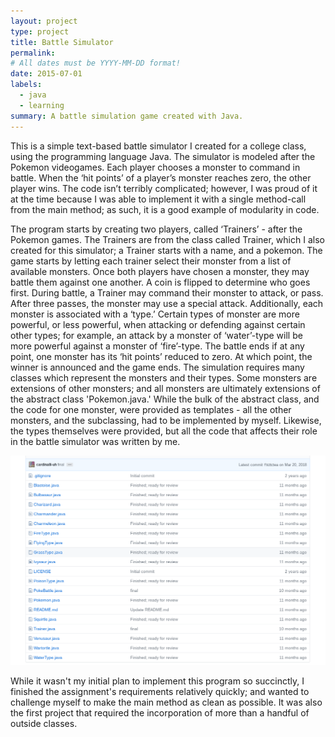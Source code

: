```yaml
---
layout: project
type: project
title: Battle Simulator
permalink:
# All dates must be YYYY-MM-DD format!
date: 2015-07-01
labels:
  - java
  - learning
summary: A battle simulation game created with Java.
---
```


This is a simple text-based battle simulator I created for a college class, using the programming language Java.  The simulator is modeled after the Pokemon videogames.  Each player chooses a monster to command in battle.  When the ‘hit points’ of a player’s monster reaches zero, the other player wins.  The code isn’t terribly complicated; however, I was proud of it at the time because I was able to implement it with a single method-call from the main method; as such, it is a good example of modularity in code.

The program starts by creating two players, called ‘Trainers’ - after the Pokemon games.  The Trainers are from the class called Trainer, which I also created for this simulator; a Trainer starts with a name, and a pokemon. The game starts by letting each trainer select their monster from a list of available monsters.  Once both players have chosen a monster, they may battle them against one another.  A coin is flipped to determine who goes first.  During battle, a Trainer may command their monster to attack, or pass.  After three passes, the monster may use a special attack.  Additionally, each monster is associated with a ‘type.’  Certain types of monster are more powerful, or less powerful, when attacking or defending against certain other types; for example, an attack by a monster of ‘water’-type will be more powerful against a monster of ‘fire’-type.  The battle ends if at any point, one monster has its ‘hit points’ reduced to zero.  At which point, the winner is announced and the game ends.  The simulation requires many classes which represent the monsters and their types.  Some monsters are extensions of other monsters; and all monsters are ultimately extensions of the abstract class 'Pokemon.java.'  While the bulk of the abstract class, and the code for one monster, were provided as templates - all the other monsters, and the subclassing, had to be implemented by myself. Likewise, the types themselves were provided, but all the code that affects their role in the battle simulator was written by me.

<a href="https://github.com/cardinalli-uh/battlesim/tree/dev">
<img src="../images/ssbattlesimrepo.png" max-width=auto>
</a>

While it wasn't my initial plan to implement this program so succinctly, I finished the assignment's requirements relatively quickly; and wanted to challenge myself to make the main method as clean as possible.  It was also the first project that required the incorporation of more than a handful of outside classes.  
  
 

